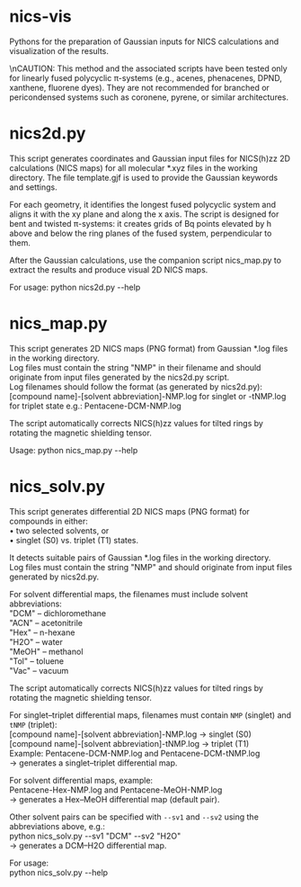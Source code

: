 # nics-vis
Pythons for the preparation of Gaussian inputs for NICS calculations and visualization of the results.

\nCAUTION: This method and the associated scripts have been tested only for linearly fused polycyclic π-systems (e.g., acenes, phenacenes, DPND, xanthene, fluorene dyes). They are not recommended for branched or pericondensed systems such as coronene, pyrene, or similar architectures.

# nics2d.py 
This script generates coordinates and Gaussian input files for NICS(h)zz 2D calculations (NICS maps) 
for all molecular *.xyz files in the working directory. The file template.gjf is used to provide the 
Gaussian keywords and settings. 

For each geometry, it identifies the longest fused polycyclic system and aligns it with the xy plane and along the x axis. The script is designed for bent and twisted π-systems: it creates grids of Bq points elevated by h above and below the ring planes of the fused system, perpendicular to them. 

After the Gaussian calculations, use the companion script nics_map.py to extract the results and produce 
visual 2D NICS maps.

For usage:
python nics2d.py --help

# nics_map.py
This script generates 2D NICS maps (PNG format) from Gaussian *.log files in the working directory.  
Log files must contain the string "NMP" in their filename and should originate from input files generated 
by the nics2d.py script.  
Log filenames should follow the format (as generated by nics2d.py):
[compound name]-[solvent abbreviation]-NMP.log for singlet or -tNMP.log for triplet state
e.g.: Pentacene-DCM-NMP.log

The script automatically corrects NICS(h)zz values for tilted rings by rotating the magnetic shielding tensor.  

Usage:
    python nics_map.py --help

# nics_solv.py 
This script generates differential 2D NICS maps (PNG format) for compounds in either:  
    • two selected solvents, or  
    • singlet (S0) vs. triplet (T1) states.  

It detects suitable pairs of Gaussian *.log files in the working directory.  
Log files must contain the string "NMP" and should originate from input files generated by nics2d.py.  

For solvent differential maps, the filenames must include solvent abbreviations:  
    "DCM"  – dichloromethane  
    "ACN"  – acetonitrile  
    "Hex"  – n-hexane  
    "H2O"  – water  
    "MeOH" – methanol  
    "Tol"  – toluene  
    "Vac"  – vacuum  

The script automatically corrects NICS(h)zz values for tilted rings by rotating the magnetic shielding tensor.  

For singlet–triplet differential maps, filenames must contain `NMP` (singlet) and `tNMP` (triplet):  
    [compound name]-[solvent abbreviation]-NMP.log     → singlet (S0)  
    [compound name]-[solvent abbreviation]-tNMP.log    → triplet (T1)  
Example: Pentacene-DCM-NMP.log and Pentacene-DCM-tNMP.log  
→ generates a singlet–triplet differential map.  

For solvent differential maps, example:  
    Pentacene-Hex-NMP.log and Pentacene-MeOH-NMP.log  
→ generates a Hex–MeOH differential map (default pair).  

Other solvent pairs can be specified with `--sv1` and `--sv2` using the abbreviations above, e.g.:  
    python nics_solv.py --sv1 "DCM" --sv2 "H2O"  
→ generates a DCM–H2O differential map.  

For usage:  
    python nics_solv.py --help

